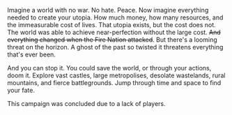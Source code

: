 Imagine a world with no war. No hate. Peace. Now imagine everything needed to create your utopia. How much money, how many resources, and the immeasurable cost of lives. That utopia exists, but the cost does not. The world was able to achieve near-perfection without the large cost. ~~And everything changed when the Fire Nation attacked~~. But there's a looming threat on the horizon. A ghost of the past so twisted it threatens everything that's ever been.

And you can stop it. You could save the world, or through your actions, doom it. Explore vast castles, large metropolises, desolate wastelands, rural mountains, and fierce battlegrounds. Jump through time and space to find your fate.

This campaign was concluded due to a lack of players.
